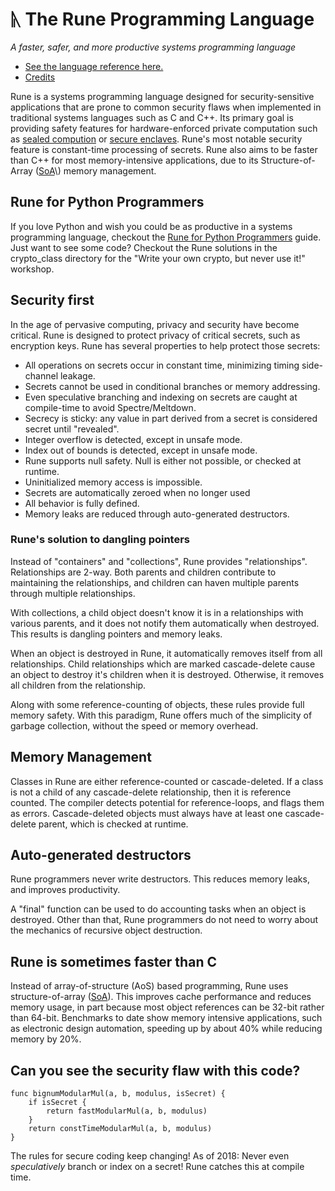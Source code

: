# ᚣ The Rune Programming Language

_A faster, safer, and more productive systems programming language_

-   [See the language reference here.](rune_reference.md)
-   [Credits](credits.md)

Rune is a systems programming language designed for security-sensitive
applications that are prone to common security flaws when implemented in
traditional systems languages such as C and C++.  Its primary goal is providing
safety features for hardware-enforced private computation such as [sealed
compution](https://arxiv.org/abs/1906.07841) or [secure
enclaves](https://www.infosecurity-magazine.com/opinions/enclaves-security-world/).
Rune's most notable security feature is constant-time processing of secrets.
Rune also aims to be faster than C++ for most memory-intensive applications, due
to its Structure-of-Array
\([SoA](https://en.wikipedia.org/wiki/AoS_and_SoA#:~:text=AoS%20vs.,AoS%20case%20easier%20to%20handle.)\)
memory management.

## Rune for Python Programmers

If you love Python and wish you could be as productive in a systems programming
language, checkout the [Rune for Python Programmers](rune4python.md) guide. Just
want to see some code? Checkout the Rune solutions in the crypto\_class directory
for the "Write your own crypto, but never use it!" workshop.

## Security first

In the age of pervasive computing, privacy and security have become critical.
Rune is designed to protect privacy of critical secrets, such as encryption
keys. Rune has several properties to help protect those secrets:

-   All operations on secrets occur in constant time, minimizing timing
    side-channel leakage.
-   Secrets cannot be used in conditional branches or memory addressing.
-   Even speculative branching and indexing on secrets are caught at
    compile-time to avoid Spectre/Meltdown.
-   Secrecy is sticky: any value in part derived from a secret is considered
    secret until "revealed".
-   Integer overflow is detected, except in unsafe mode.
-   Index out of bounds is detected, except in unsafe mode.
-   Rune supports null safety.  Null is either not possible, or checked at
    runtime.
-   Uninitialized memory access is impossible.
-   Secrets are automatically zeroed when no longer used
-   All behavior is fully defined.
-   Memory leaks are reduced through auto-generated destructors.

### Rune's solution to dangling pointers

Instead of "containers" and "collections", Rune provides "relationships".
Relationships are 2-way. Both parents and children contribute to maintaining the
relationships, and children can haven multiple parents through multiple
relationships.

With collections, a child object doesn't know it is in a relationships with
various parents, and it does not notify them automatically when destroyed. This
results is dangling pointers and memory leaks.

When an object is destroyed in Rune, it automatically removes itself from all
relationships. Child relationships which are marked cascade-delete cause an
object to destroy it's children when it is destroyed. Otherwise, it removes all
children from the relationship.

Along with some reference-counting of objects, these rules provide full memory
safety.  With this paradigm, Rune offers much of the simplicity of garbage
collection, without the speed or memory overhead.

## Memory Management

Classes in Rune are either reference-counted or cascade-deleted. If a class is
not a child of any cascade-delete relationship, then it is reference counted.
The compiler detects potential for reference-loops, and flags them as errors.
Cascade-deleted objects must always have at least one cascade-delete parent,
which is checked at runtime.

## Auto-generated destructors

Rune programmers never write destructors.  This reduces memory leaks, and
improves productivity.

A "final" function can be used to do accounting tasks when an object is
destroyed. Other than that, Rune programmers do not need to worry about the
mechanics of recursive object destruction.

## Rune is sometimes faster than C

Instead of array-of-structure (AoS) based programming, Rune uses
structure-of-array \([SoA](https://en.wikipedia.org/wiki/AoS_and_SoA)\). This
improves cache performance and reduces memory usage, in part because most object
references can be 32-bit rather than 64-bit. Benchmarks to date show memory
intensive applications, such as electronic design automation, speeding up by
about 40% while reducing memory by 20%.

## Can you see the security flaw with this code?

```
func bignumModularMul(a, b, modulus, isSecret) {
    if isSecret {
        return fastModularMul(a, b, modulus)
    }
    return constTimeModularMul(a, b, modulus)
}
```

The rules for secure coding keep changing! As of 2018: Never even
_speculatively_ branch or index on a secret! Rune catches this at compile time.
